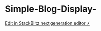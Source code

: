 # Simple-Blog-Display-

[Edit in StackBlitz next generation editor ⚡️](https://stackblitz.com/~/github.com/Userrajat/Simple-Blog-Display-)